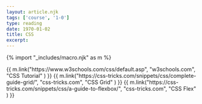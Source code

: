 ```yaml
---
layout: article.njk
tags: ['course', '1-0']
type: reading
date: 1970-01-02
title: CSS
excerpt: 
---
```

 
{% import "_includes/macro.njk" as m %}

<section>
<div class="links">
{{ m.link("https://www.w3schools.com/css/default.asp",              "w3schools.com",    "CSS Tutorial" ) }}
{{ m.link("https://css-tricks.com/snippets/css/complete-guide-grid/",              "css-tricks.com",    "CSS Grid" ) }}
{{ m.link("https://css-tricks.com/snippets/css/a-guide-to-flexbox/",              "css-tricks.com",    "CSS Flex" ) }}
</div>
</section>
